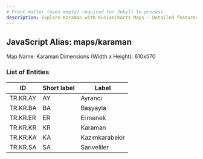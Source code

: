 ```yaml
---
# Front matter (even empty) required for Jekyll to process
description: Explore Karaman with FusionCharts Maps – Detailed features for seamless integration. Try now & enhance your data visualization today! 
---
```


## JavaScript Alias: maps/karaman

Map Name: Karaman
Dimensions (Width x Height): 610x570





### List of Entities

ID | Short label | Label
---|---|---|
TR.KR.AY | AY | Ayrancı
TR.KR.BA | BA | Başyayla
TR.KR.ER | ER | Ermenek
TR.KR.KR | KR | Karaman
TR.KR.KA | KA | Kazımkarabekir
TR.KR.SA | SA | Sarıveliler
